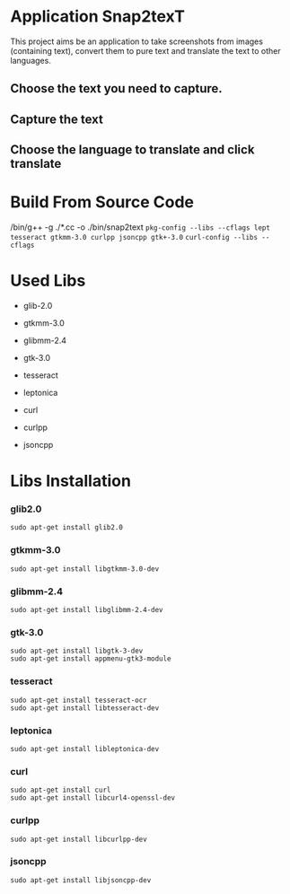 # Application Snap2texT

This project aims be an application to take screenshots from images (containing text), convert them to pure text and translate the text to other languages.

## Choose the text you need to capture.



## Capture the text



## Choose the language to translate and click translate



# Build From Source Code

/bin/g++ -g ./\*.cc -o ./bin/snap2text `pkg-config --libs --cflags lept tesseract gtkmm-3.0 curlpp jsoncpp gtk+-3.0` `curl-config --libs --cflags`

# Used Libs

- glib-2.0

- gtkmm-3.0

- glibmm-2.4

- gtk-3.0

- tesseract

- leptonica

- curl

- curlpp

- jsoncpp

# Libs Installation

### glib2.0

```
sudo apt-get install glib2.0
```

### gtkmm-3.0

```
sudo apt-get install libgtkmm-3.0-dev
```

### glibmm-2.4

```
sudo apt-get install libglibmm-2.4-dev
```

### gtk-3.0

```
sudo apt-get install libgtk-3-dev
sudo apt-get install appmenu-gtk3-module
```

### tesseract

```
sudo apt-get install tesseract-ocr
sudo apt-get install libtesseract-dev
```

### leptonica

```
sudo apt-get install libleptonica-dev
```

### curl

```
sudo apt-get install curl
sudo apt-get install libcurl4-openssl-dev
```

### curlpp

```
sudo apt-get install libcurlpp-dev
```

### jsoncpp

```
sudo apt-get install libjsoncpp-dev
```
